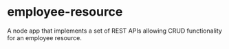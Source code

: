 # employee-resource
A node app that implements a set of REST APIs allowing CRUD functionality for an employee resource.
